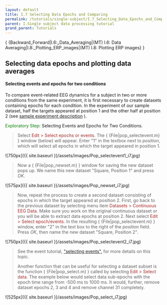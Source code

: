```yaml
---
layout: default
title: I.7 Selecting Data Epochs and Comparing
permalink: /tutorials/single-subject/I.7_Selecting_Data_Epochs_and_Comparing
parent: I.Single subject data processing tutorial
grand_parent: Tutorials
---
```


{ {Backward_Forward\|I.6:_Data_Averaging\|(MT) I.6: Data
Averaging\|I.8:_Plotting_ERP_images\|(MT) I.8: Plotting ERP images} }

Selecting data epochs and plotting data averages
------------------------------------------------

#### Selecting events and epochs for two conditions

To compare event-related EEG dynamics for a subject in two or more
conditions from the same experiment, it is first necessary to create
datasets containing epochs for each condition. In the experiment of our
sample dataset, half the targets appeared at position 1 and the other
half at position 2 (see [sample experiment
description](/I.1:_Loading_Data_in_EEGLAB#Sample_experiment_description "wikilink")
).

<font color=green>Exploratory Step: </font>Selecting Events and Epochs
for Two Conditions.

> Select <font color=brown>Edit \> Select epochs or events</font>. The {
> {File\|pop_selectevent.m} } window (below) will appear. Enter "1" in
> the textbox next to *position*, which will select all epochs in which
> the target appeared in position 1.


![750px]({{ site.baseurl }}/assets/images/Pop_selectevent1_i7.jpg)


> Now a { {File\|pop_newset.m} } window for saving the new dataset pops
> up. We name this new dataset "Square, Position 1" and press *OK*.


![575px]({{ site.baseurl }}/assets/images/Pop_newset_i7.jpg)


> Now, repeat the process to create a second dataset consisting of
> epochs in which the target appeared at position 2. First, go back to
> the previous dataset by selecting menu item <font color=brown>
> Datasets \> Continuous EEG Data</font>. Make sure you work on the
> original continuous dataset or you will be able to extract data epochs
> at position 2. Next select <font color=brown> Edit \> Select
> epoch/events</font>. In the resulting { {File\|pop_selectevent.m} }
> window, enter "2" in the text box to the right of the *position*
> field. Press *OK*, then name the new dataset "Square, Position 2".


![750px]({{ site.baseurl }}/assets/images/Pop_selectevent2_i7.jpg)


> See the event tutorial, ["selecting
> events",](/I.03:_Event_Processing#Selecting_events "wikilink") for
> more details on this topic.
>
> Another function that can be useful for selecting a dataset subset is
> the function { {File\|pop_select.m} } called by selecting
> <font color=brown>Edit \> Select data</font>. The example below would
> select data sub-epochs with the epoch time range from -500 ms to 1000
> ms. It would, further, remove dataset epochs 2, 3 and 4 and remove
> channel 31 completely.


![525px]({{ site.baseurl }}/assets/images/Pop_select_i7.jpg)

